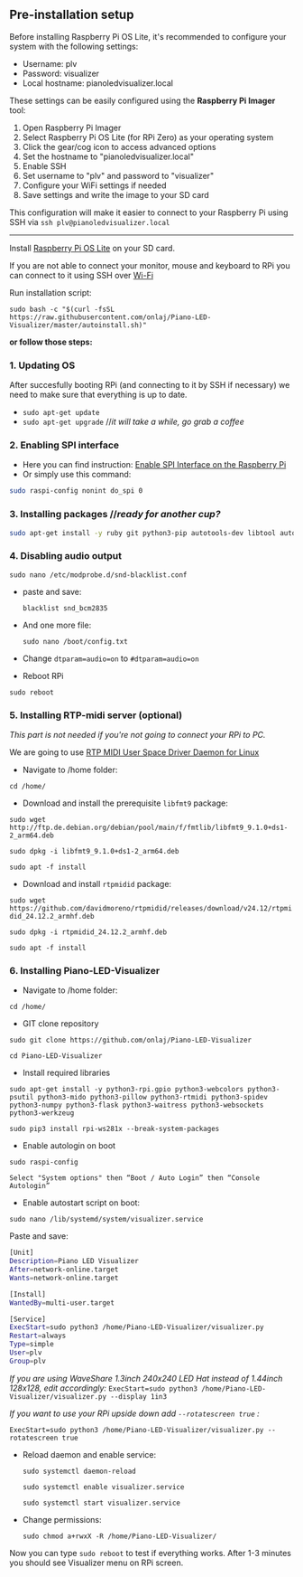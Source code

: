 ## Pre-installation setup

Before installing Raspberry Pi OS Lite, it's recommended to configure your system with the following settings:
- Username: plv
- Password: visualizer
- Local hostname: pianoledvisualizer.local

These settings can be easily configured using the **Raspberry Pi Imager** tool:
1. Open Raspberry Pi Imager
2. Select Raspberry Pi OS Lite (for RPi Zero) as your operating system
3. Click the gear/cog icon to access advanced options
4. Set the hostname to "pianoledvisualizer.local"
5. Enable SSH
6. Set username to "plv" and password to "visualizer"
7. Configure your WiFi settings if needed
8. Save settings and write the image to your SD card

This configuration will make it easier to connect to your Raspberry Pi using SSH via `ssh plv@pianoledvisualizer.local`

---

Install [Raspberry Pi OS Lite](https://www.raspberrypi.org/software/) on your SD card.

If you are not able to connect your monitor, mouse and keyboard to RPi you can connect to it using SSH over [Wi-Fi](https://github.com/onlaj/Piano-LED-Visualizer/blob/master/Docs/wifi_setup.md)

Run installation script:

`sudo bash -c "$(curl -fsSL https://raw.githubusercontent.com/onlaj/Piano-LED-Visualizer/master/autoinstall.sh)"`

**or follow those steps:**
 
### 1. **Updating OS** 
After succesfully booting RPi (and connecting to it by SSH if necessary) we need to make sure that everything is up to date.
- `sudo apt-get update`
- `sudo apt-get upgrade` //*it will take a while, go grab a coffee*


###  2. **Enabling SPI interface** ### 
 - Here you can find instruction: [Enable SPI Interface on the Raspberry Pi](https://www.raspberrypi-spy.co.uk/2014/08/enabling-the-spi-interface-on-the-raspberry-pi/)
 - Or simply use this command:

```bash
sudo raspi-config nonint do_spi 0
```

### 3. **Installing packages** //*ready for another cup?* ### 

```bash
sudo apt-get install -y ruby git python3-pip autotools-dev libtool autoconf libasound2 libavahi-client3 libavahi-common3 libc6 libgcc-s1 libstdc++6 python3 libopenblas-dev libavahi-client-dev libasound2-dev libusb-dev libdbus-1-dev libglib2.0-dev libudev-dev libical-dev libreadline-dev libopenjp2-7 libtiff6 libjack0 libjack-dev fonts-freefont-ttf gcc make build-essential scons swig abcmidi
```


### 4. **Disabling audio output** ### 

    sudo nano /etc/modprobe.d/snd-blacklist.conf
- paste and save:

    `blacklist snd_bcm2835`
- And one more file:

    `sudo nano /boot/config.txt`
- Change `dtparam=audio=on` to `#dtparam=audio=on`

- Reboot RPi

`sudo reboot`


### 5. **Installing RTP-midi server** (optional) ### 
*This part is not needed if you're not going to connect your RPi to PC.*

We are going to use  [RTP MIDI User Space Driver Daemon for Linux](https://github.com/davidmoreno/rtpmidid/releases)

- Navigate to /home folder:

`cd /home/`

- Download and install the prerequisite `libfmt9` package:

`sudo wget http://ftp.de.debian.org/debian/pool/main/f/fmtlib/libfmt9_9.1.0+ds1-2_arm64.deb`

`sudo dpkg -i libfmt9_9.1.0+ds1-2_arm64.deb`

`sudo apt -f install`

- Download and install `rtpmidid` package:


`sudo wget https://github.com/davidmoreno/rtpmidid/releases/download/v24.12/rtpmidid_24.12.2_armhf.deb`

`sudo dpkg -i rtpmidid_24.12.2_armhf.deb`

`sudo apt -f install`

### 6. **Installing Piano-LED-Visualizer** ###
- Navigate to /home folder:

`cd /home/`

- GIT clone repository

`sudo git clone https://github.com/onlaj/Piano-LED-Visualizer`

`cd Piano-LED-Visualizer`
- Install required libraries

`sudo apt-get install -y python3-rpi.gpio python3-webcolors python3-psutil python3-mido python3-pillow python3-rtmidi python3-spidev python3-numpy python3-flask python3-waitress python3-websockets python3-werkzeug`

`sudo pip3 install rpi-ws281x --break-system-packages`

- Enable autologin on boot

`sudo raspi-config`

`Select "System options" then “Boot / Auto Login” then “Console Autologin” `
- Enable autostart script on boot:

`sudo nano /lib/systemd/system/visualizer.service`

Paste and save:

```bash
[Unit]
Description=Piano LED Visualizer
After=network-online.target
Wants=network-online.target

[Install]
WantedBy=multi-user.target

[Service]
ExecStart=sudo python3 /home/Piano-LED-Visualizer/visualizer.py
Restart=always
Type=simple
User=plv
Group=plv
```

*If you are using WaveShare 1.3inch 240x240 LED Hat instead of 1.44inch 128x128, edit accordingly:*
`ExecStart=sudo python3 /home/Piano-LED-Visualizer/visualizer.py --display 1in3`

*If you want to use your RPi upside down add `--rotatescreen true` :*

`ExecStart=sudo python3 /home/Piano-LED-Visualizer/visualizer.py --rotatescreen true`

- Reload daemon and enable service:

   `sudo systemctl daemon-reload`
   
   `sudo systemctl enable visualizer.service`
    
   `sudo systemctl start visualizer.service`


- Change permissions:

  `sudo chmod a+rwxX -R /home/Piano-LED-Visualizer/`

Now you can type `sudo reboot` to test if everything works. After 1-3 minutes you should see Visualizer menu on RPi screen.
